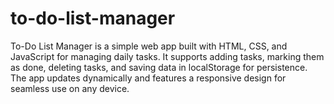 # to-do-list-manager
To-Do List Manager is a simple web app built with HTML, CSS, and JavaScript for managing daily tasks. It supports adding tasks, marking them as done, deleting tasks, and saving data in localStorage for persistence. The app updates dynamically and features a responsive design for seamless use on any device.
